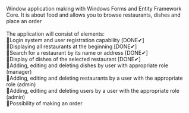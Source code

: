 Window application making with Windows Forms and Entity Framework Core. It is about food and allows you to browse restaurants, dishes and place an order </br>
</br>
The application will consist of elements: </br>
🔸Login system and user registration capability [DONE✔]</br>
🔸Displaying all restaurants at the beginning [DONE✔]</br>
🔸Search for a restaurant by its name or address [DONE✔]</br>
🔸Display of dishes of the selected restaurant [DONE✔]</br>
🔸Adding, editing and deleting dishes by user with appropriate role (manager) </br>
🔸Adding, editing and deleting restaurants by a user with the appropriate role (admin) </br>
🔸Adding, editing and deleting users by a user with the appropriate role (admin) </br>
🔸Possibility of making an order </br>
